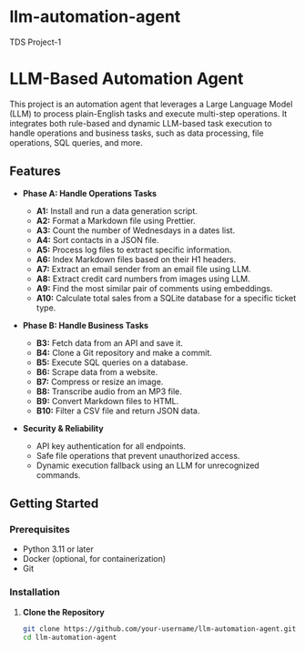 # llm-automation-agent
TDS Project-1
# LLM-Based Automation Agent

This project is an automation agent that leverages a Large Language Model (LLM) to process plain-English tasks and execute multi-step operations. It integrates both rule-based and dynamic LLM-based task execution to handle operations and business tasks, such as data processing, file operations, SQL queries, and more.

## Features

- **Phase A: Handle Operations Tasks**
  - **A1:** Install and run a data generation script.
  - **A2:** Format a Markdown file using Prettier.
  - **A3:** Count the number of Wednesdays in a dates list.
  - **A4:** Sort contacts in a JSON file.
  - **A5:** Process log files to extract specific information.
  - **A6:** Index Markdown files based on their H1 headers.
  - **A7:** Extract an email sender from an email file using LLM.
  - **A8:** Extract credit card numbers from images using LLM.
  - **A9:** Find the most similar pair of comments using embeddings.
  - **A10:** Calculate total sales from a SQLite database for a specific ticket type.

- **Phase B: Handle Business Tasks**
  - **B3:** Fetch data from an API and save it.
  - **B4:** Clone a Git repository and make a commit.
  - **B5:** Execute SQL queries on a database.
  - **B6:** Scrape data from a website.
  - **B7:** Compress or resize an image.
  - **B8:** Transcribe audio from an MP3 file.
  - **B9:** Convert Markdown files to HTML.
  - **B10:** Filter a CSV file and return JSON data.

- **Security & Reliability**
  - API key authentication for all endpoints.
  - Safe file operations that prevent unauthorized access.
  - Dynamic execution fallback using an LLM for unrecognized commands.

## Getting Started

### Prerequisites

- Python 3.11 or later
- Docker (optional, for containerization)
- Git

### Installation

1. **Clone the Repository**

   ```bash
   git clone https://github.com/your-username/llm-automation-agent.git
   cd llm-automation-agent
